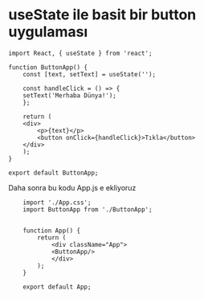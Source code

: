 # useState ile basit bir button uygulaması


    import React, { useState } from 'react';

    function ButtonApp() {
        const [text, setText] = useState('');

        const handleClick = () => {
        setText('Merhaba Dünya!');
        };

        return (
        <div>
            <p>{text}</p>
            <button onClick={handleClick}>Tıkla</button>
        </div>
        );
    }
    
    export default ButtonApp;

Daha sonra bu kodu App.js e ekliyoruz 

```
    import './App.css';
    import ButtonApp from './ButtonApp';

    
    function App() {
        return (
            <div className="App">
            <ButtonApp/> 
            </div> 
        ); 
    }

    export default App;
```